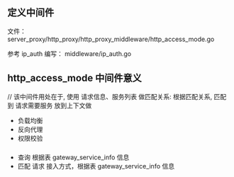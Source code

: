 ## 定义中间件

文件： server_proxy/http_proxy/http_proxy_middleware/http_access_mode.go

参考 ip_auth 编写： middleware/ip_auth.go

## http_access_mode 中间件意义

// 该中间件用处在于, 使用 请求信息、服务列表 做匹配关系: 
根据匹配关系, 匹配到 请求需要服务 放到上下文做
- 负载均衡
- 反向代理
- 权限校验


### 
- 查询 根据表 gateway_service_info 信息
- 匹配 请求 接入方式，根据表 gateway_service_info 信息